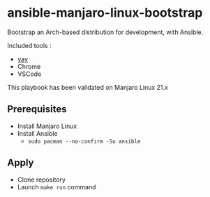 # ansible-manjaro-linux-bootstrap

Bootstrap an Arch-based distribution for development, with Ansible.

Included tools :
- [yay](https://github.com/Jguer/yay)
- Chrome
- VSCode

This playbook has been validated on Manjaro Linux 21.x

## Prerequisites

- Install Manjaro Linux
- Install Ansible
  - `sudo pacman --no-confirm -Su ansible`

## Apply

- Clone repository
- Launch `make run` command